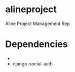 alineproject
============

Aline Project Management Rep


Dependencies
============
- 
- django-social-auth
